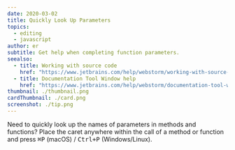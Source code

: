 ```yaml
---
date: 2020-03-02
title: Quickly Look Up Parameters
topics:
  - editing
  - javascript
author: er
subtitle: Get help when completing function parameters.
seealso:
  - title: Working with source code
    href: "https://www.jetbrains.com/help/webstorm/working-with-source-code.html"
  - title: Documentation Tool Window help
    href: "https://www.jetbrains.com/help/webstorm/documentation-tool-window.html"
thumbnail: ./thumbnail.png
cardThumbnail: ./card.png
screenshot: ./tip.png
---
```


Need to quickly look up the names of parameters in methods and functions? Place the caret anywhere within the call of a method or function and press <kbd>⌘P</kbd> (macOS) / <kbd>Ctrl+P</kbd> (Windows/Linux).
